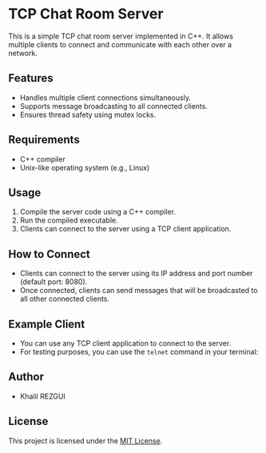 # TCP Chat Room Server

This is a simple TCP chat room server implemented in C++. It allows multiple clients to connect and communicate with each other over a network.

## Features
- Handles multiple client connections simultaneously.
- Supports message broadcasting to all connected clients.
- Ensures thread safety using mutex locks.

## Requirements
- C++ compiler
- Unix-like operating system (e.g., Linux)

## Usage
1. Compile the server code using a C++ compiler.
2. Run the compiled executable.
3. Clients can connect to the server using a TCP client application.

## How to Connect
- Clients can connect to the server using its IP address and port number (default port: 8080).
- Once connected, clients can send messages that will be broadcasted to all other connected clients.

## Example Client
- You can use any TCP client application to connect to the server.
- For testing purposes, you can use the `telnet` command in your terminal:



## Author
- Khalil REZGUI

## License
This project is licensed under the [MIT License](LICENSE).
